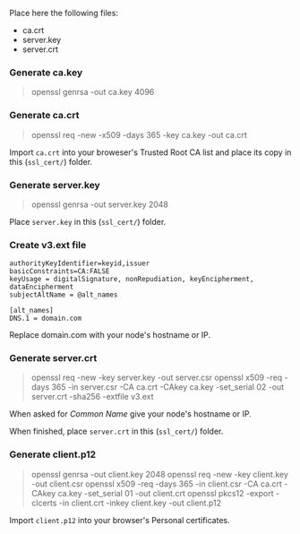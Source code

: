 Place here the following files:
* ca.crt
* server.key
* server.crt

### Generate ca.key
> openssl genrsa -out ca.key 4096

### Generate ca.crt
> openssl req -new -x509 -days 365 -key ca.key -out ca.crt

Import `ca.crt` into your broweser's Trusted Root CA list and place its copy in this (`ssl_cert/`) folder.

### Generate server.key
> openssl genrsa -out server.key 2048

Place `server.key` in this (`ssl_cert/`) folder.

### Create v3.ext file

	authorityKeyIdentifier=keyid,issuer
	basicConstraints=CA:FALSE
	keyUsage = digitalSignature, nonRepudiation, keyEncipherment, dataEncipherment
	subjectAltName = @alt_names

	[alt_names]
	DNS.1 = domain.com

Replace domain.com with your node's hostname or IP.

### Generate server.crt
> openssl req -new -key server.key -out server.csr
> openssl x509 -req -days 365 -in server.csr -CA ca.crt -CAkey ca.key -set_serial 02 -out server.crt -sha256 -extfile v3.ext

When asked for *Common Name* give your node's hostname or IP.

When finished, place `server.crt` in this (`ssl_cert/`) folder.

### Generate client.p12
> openssl genrsa -out client.key 2048
> openssl req -new -key client.key -out client.csr
> openssl x509 -req -days 365 -in client.csr -CA ca.crt -CAkey ca.key -set_serial 01 -out client.crt
> openssl pkcs12 -export -clcerts -in client.crt -inkey client.key -out client.p12

Import `client.p12` into your browser's Personal certificates.
